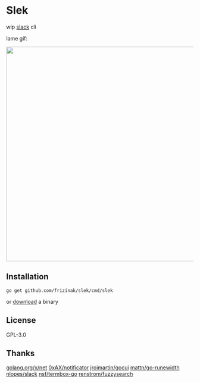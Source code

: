 # Slek

wip [slack](https://slack.com/) cli

lame gif:

<a href="https://raw.github.com/frizinak/slek/master/cast.gif">
    <img src="https://raw.github.com/frizinak/slek/master/cast.gif" style="width:576px;height:auto;">
</a>

## Installation

`go get github.com/frizinak/slek/cmd/slek`

or [download](https://github.com/frizinak/slek/releases) a binary

## License

GPL-3.0


## Thanks

[golang.org/x/net](https://godoc.org/golang.org/x/net)
[0xAX/notificator](https://github.com/0xAX/notificator)
[jroimartin/gocui](https://github.com/jroimartin/gocui)
[mattn/go-runewidth](https://github.com/mattn/go-runewidth)
[nlopes/slack](https://github.com/nlopes/slack)
[nsf/termbox-go](https://github.com/nsf/termbox-go)
[renstrom/fuzzysearch](https://github.com/renstrom/fuzzysearch)
